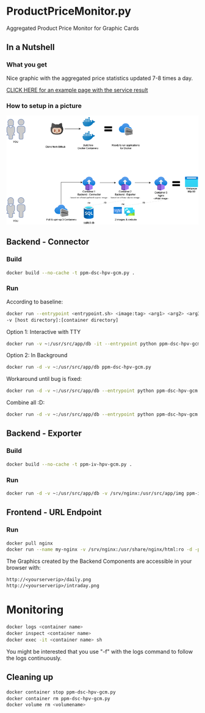 # ProductPriceMonitor.py
Aggregated Product Price Monitor for Graphic Cards

## In a Nutshell
### What you get
Nice graphic with the aggregated price statistics updated 7-8 times a day.

[CLICK HERE for an example page with the service result](http://link-online.de/daily.png)

### How to setup in a picture
![Build'n'Run](./ProductPriceMonitor-Build_n_Run.png)

## Backend - Connector

### Build
```bash
docker build --no-cache -t ppm-dsc-hpv-gcm.py .
```

### Run
According to baseline:
```bash
docker run --entrypoint <entrypoint.sh> <image:tag> <arg1> <arg2> <arg3>
-v [host directory]:[container directory]
```
Option 1: Interactive with TTY
```bash
docker run -v ~:/usr/src/app/db -it --entrypoint python ppm-dsc-hpv-gcm.py ./PPM-DSC-HeisePV-GCM.py -f ./db/product_price_monitor.db -r 3
```
Option 2: In Background
```bash
docker run -d -v ~:/usr/src/app/db ppm-dsc-hpv-gcm.py
```
Workaround until bug is fixed:
```bash
docker run -d -v ~:/usr/src/app/db --entrypoint python ppm-dsc-hpv-gcm.py ./PPM-DSC-HeisePV-GCM.py -f ./db/product_price_monitor.db -r 3
```

Combine all :D:
```bash
docker run -d -v ~:/usr/src/app/db --entrypoint python ppm-dsc-hpv-gcm.py ./PPM-DSC-HeisePV-GCM.py -f ./db/product_price_monitor.db -r 3
```

## Backend - Exporter

### Build
```bash
docker build --no-cache -t ppm-iv-hpv-gcm.py .
```

### Run
```bash
docker run -d -v ~:/usr/src/app/db -v /srv/nginx:/usr/src/app/img ppm-iv-hpv-gcm.py
```

## Frontend - URL Endpoint

### Run
```bash
docker pull nginx
docker run --name my-nginx -v /srv/nginx:/usr/share/nginx/html:ro -d -p 80:80 nginx
```

The Graphics created by the Backend Components are accessible in your browser with:
```
http://<yourserverip>/daily.png
http://<yourserverip>/intraday.png
```

# Monitoring
```bash
docker logs <container name>
docker inspect <container name>
docker exec -it <container name> sh
```

You might be interested that you use "-f" with the logs command to follow the logs continuously.

## Cleaning up
```bash
docker container stop ppm-dsc-hpv-gcm.py
docker container rm ppm-dsc-hpv-gcm.py
docker volume rm <volumename>
```
